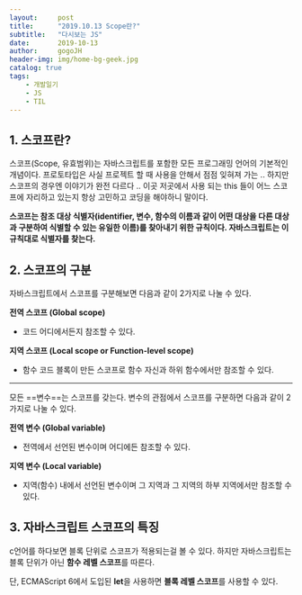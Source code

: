 ```yaml
---
layout:     post
title:      "2019.10.13 Scope란?"
subtitle:   "다시보는 JS"
date:       2019-10-13
author:     gogoJH
header-img: img/home-bg-geek.jpg
catalog: true
tags:
    - 개발일기
    - JS
    - TIL
---
```

## 1. 스코프란?
스코프(Scope, 유효범위)는 자바스크립트를 포함한 모든 프로그래밍 언어의 기본적인 개념이다.
프로토타입은 사실 프로젝트 할 때 사용을 안해서 점점 잊혀져 가는 ..
하지만 스코프의 경우엔 이야기가 완전 다르다 .. 이곳 저곳에서 사용 되는 this 들이 어느 스코프에 자리하고 있는지 항상 고민하고 코딩을 해야하니 말이다.

**스코프는 참조 대상 식별자(identifier, 변수, 함수의 이름과 같이 어떤 대상을 다른 대상과 구분하여 식별할 수 있는 유일한 이름)를 찾아내기 위한 규칙이다. 자바스크립트는 이 규칙대로 식별자를 찾는다.**

## 2. 스코프의 구분

자바스크립트에서 스코프를 구분해보면 다음과 같이 2가지로 나눌 수 있다.

**전역 스코프 (Global scope)**

- 코드 어디에서든지 참조할 수 있다.

**지역 스코프 (Local scope or Function-level scope)**

- 함수 코드 블록이 만든 스코프로 함수 자신과 하위 함수에서만 참조할 수 있다.
---

모든 ==변수==는 스코프를 갖는다. 변수의 관점에서 스코프를 구분하면 다음과 같이 2가지로 나눌 수 있다.

**전역 변수 (Global variable)**

- 전역에서 선언된 변수이며 어디에든 참조할 수 있다.

**지역 변수 (Local variable)**

- 지역(함수) 내에서 선언된 변수이며 그 지역과 그 지역의 하부 지역에서만 참조할 수 있다. 

## 3. 자바스크립트 스코프의 특징
c언어를 하다보면 블록 단위로 스코프가 적용되는걸 볼 수 있다.
하지만 자바스크립트는 블록 단위가 아닌 **함수 레벨 스코프**를 따른다.

단, ECMAScript 6에서 도입된 **let**을 사용하면 **블록 레벨 스코프**를 사용할 수 있다.
<!--stackedit_data:
eyJoaXN0b3J5IjpbMTY5MTQ3NTc5Myw3MTMyODQ2MjEsMTQ2Nz
Q4MTc3NSwtMTUyNDYyNTc4MiwtMzEwMTQ4NzVdfQ==
-->